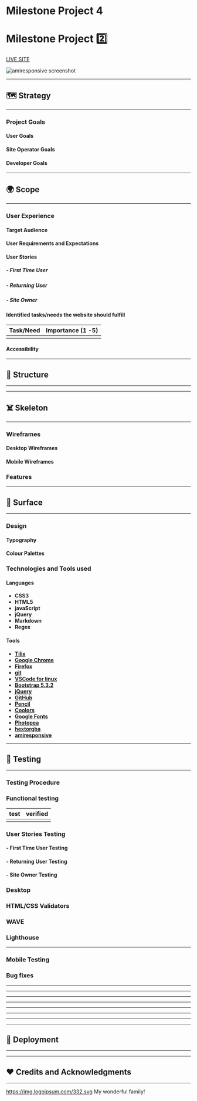# Milestone Project 4
 

# Milestone Project :two:

[LIVE SITE](#)

![amiresponsive screenshot]()

---

## :world_map: Strategy

---

### Project Goals
#### User Goals

#### Site Operator Goals

#### Developer Goals

---

## :earth_africa: Scope

---

### User Experience

#### Target Audience


#### User Requirements and Expectations

#### User Stories

##### - First Time User

##### - Returning User

##### - Site Owner

#### Identified tasks/needs the website should fulfill

| Task/Need                                   |      Importance (1 -5) |
|----------------------------------------------|-------------------|
| |         |

#### Accessibility

---

## :bricks: Structure

---

---

## :skull_and_crossbones: Skeleton

---

### Wireframes

#### Desktop Wireframes

#### Mobile Wireframes

### Features

---

## :art: Surface

---

### Design

#### Typography

#### Colour Palettes

### Technologies and Tools used

#### Languages

- **CSS3**
- **HTML5**
- **javaScript**
- **jQuery**
- **Markdown**
- **Regex**

#### Tools

- **[Tilix](https://gnunn1.github.io/tilix-web/)**
- **[Google Chrome](https://www.chrome.com/)**
- **[Firefox](https://www.firefox.com)**
- **[git](https://git-scm.com/)**
- **[VSCode for linux](https://code.visualstudio.com/)**
- **[Bootstrap 5.3.2](https://getbootstrap.com/)**
- **[jQuery](https://jquery.com/)**
- **[GitHub](https://www.github.com)**
- **[Pencil](https://pencil.evolus.vn/)**
- **[Coolors](https://coolors.co/)**
- **[Google Fonts](https://fonts.google.com/)**
- **[Photopea](https://www.photopea.com/)**
- **[hextorgba](https://rgbacolorpicker.com/hex-to-rgba)**
- **[amiresponsive](https://ui.dev/amiresponsive)**

---

## :microscope: Testing

---

### Testing Procedure
### Functional testing

| test                                           | verified |
| ---------------------------------------------- | -------- |
| | |

### User Stories Testing

#### - First Time User Testing


#### - Returning User Testing

#### - Site Owner Testing

### Desktop

### HTML/CSS Validators

### WAVE

### Lighthouse

---

### Mobile Testing

### Bug fixes


------------
---------------
-------------
--------------
---------------------
-----------------------------
--------------------------------
-----------------------------


## :loudspeaker: Deployment

---

---

## :heart: Credits and Acknowledgments

---

https://img.logoipsum.com/332.svg
My wonderful family!

